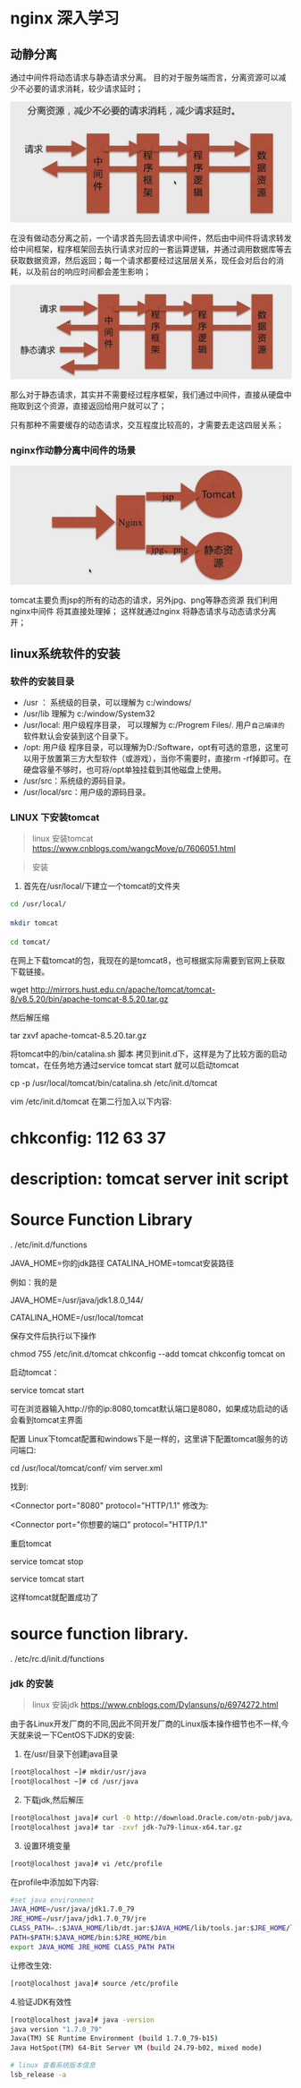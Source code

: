  # nginx 深入学习

 ## 动静分离 

 通过中间件将动态请求与静态请求分离。 目的对于服务端而言，分离资源可以减少不必要的请求消耗，较少请求延时；

![](./images/未作动静分离前.png)

 在没有做动态分离之前，一个请求首先回去请求中间件，然后由中间件将请求转发给中间框架，程序框架回去执行请求对应的一套运算逻辑，并通过调用数据库等去获取数据资源，然后返回；每一个请求都要经过这层层关系，现任会对后台的消耗，以及前台的响应时间都会差生影响；

![](./images/动静分离.png)

  那么对于静态请求，其实并不需要经过程序框架，我们通过中间件，直接从硬盘中拖取到这个资源，直接返回给用户就可以了； 

  只有那种不需要缓存的动态请求，交互程度比较高的，才需要去走这四层关系；

  ### nginx作动静分离中间件的场景
  
  ![](./images/tomcat动静分离.png)

tomcat主要负责jsp的所有的动态的请求，另外jpg、png等静态资源 我们利用nginx中间件 将其直接处理掉； 这样就通过nginx 将静态请求与动态请求分离开；



## linux系统软件的安装

### 软件的安装目录

* /usr ： 系统级的目录，可以理解为 c:/windows/
* /usr/lib 理解为 c:/window/System32
* /usr/local: 用户级程序目录， 可以理解为 c:/Progrem Files/. 用户`自己编译的`软件默认会安装到这个目录下。
* /opt: 用户级 程序目录，可以理解为D:/Software，opt有可选的意思，这里可以用于放置第三方大型软件（或游戏），当你不需要时，直接rm -rf掉即可。在硬盘容量不够时，也可将/opt单独挂载到其他磁盘上使用。
* /usr/src：系统级的源码目录。
* /usr/local/src：用户级的源码目录。

### LINUX 下安装tomcat

> linux 安装tomcat https://www.cnblogs.com/wangcMove/p/7606051.html

> 安装
1. 首先在/usr/local/下建立一个tomcat的文件夹

```bash
cd /usr/local/

mkdir tomcat

cd tomcat/

```

在网上下载tomcat的包，我现在的是tomcat8，也可根据实际需要到官网上获取下载链接。

wget http://mirrors.hust.edu.cn/apache/tomcat/tomcat-8/v8.5.20/bin/apache-tomcat-8.5.20.tar.gz

然后解压缩

tar zxvf apache-tomcat-8.5.20.tar.gz

将tomcat中的/bin/catalina.sh 脚本 拷贝到init.d下，这样是为了比较方面的启动tomcat，在任务地方通过service tomcat start 就可以启动tomcat

cp -p /usr/local/tomcat/bin/catalina.sh /etc/init.d/tomcat

vim /etc/init.d/tomcat
在第二行加入以下内容:

# chkconfig: 112 63 37
# description: tomcat server init script
# Source Function Library
. /etc/init.d/functions

JAVA_HOME=你的jdk路径
CATALINA_HOME=tomcat安装路径

例如：我的是

JAVA_HOME=/usr/java/jdk1.8.0_144/

CATALINA_HOME=/usr/local/tomcat

保存文件后执行以下操作

chmod 755 /etc/init.d/tomcat
chkconfig --add tomcat
chkconfig tomcat on

启动tomcat：

service tomcat start

可在浏览器输入http://你的ip:8080,tomcat默认端口是8080，如果成功启动的话会看到tomcat主界面

配置
Linux下tomcat配置和windows下是一样的，这里讲下配置tomcat服务的访问端口:

cd /usr/local/tomcat/conf/
vim server.xml

找到:

<Connector port="8080" protocol="HTTP/1.1"
修改为:

<Connector port="你想要的端口" protocol="HTTP/1.1"

重启tomcat

service tomcat stop

service tomcat start

这样tomcat就配置成功了

# source function library.  
. /etc/rc.d/init.d/functions 



### jdk 的安装

> linux 安装jdk https://www.cnblogs.com/Dylansuns/p/6974272.html

由于各Linux开发厂商的不同,因此不同开发厂商的Linux版本操作细节也不一样,今天就来说一下CentOS下JDK的安装:

1. 在/usr/目录下创建java目录

```bash
[root@localhost ~]# mkdir/usr/java
[root@localhost ~]# cd /usr/java
```

2. 下载jdk,然后解压

```bash
[root@localhost java]# curl -O http://download.Oracle.com/otn-pub/java/jdk/7u79-b15/jdk-7u79-linux-x64.tar.gz 
[root@localhost java]# tar -zxvf jdk-7u79-linux-x64.tar.gz
```

3. 设置环境变量

```bash
[root@localhost java]# vi /etc/profile
```

在profile中添加如下内容:

```bash
#set java environment
JAVA_HOME=/usr/java/jdk1.7.0_79
JRE_HOME=/usr/java/jdk1.7.0_79/jre
CLASS_PATH=.:$JAVA_HOME/lib/dt.jar:$JAVA_HOME/lib/tools.jar:$JRE_HOME/lib
PATH=$PATH:$JAVA_HOME/bin:$JRE_HOME/bin
export JAVA_HOME JRE_HOME CLASS_PATH PATH
```

让修改生效:

```bash
[root@localhost java]# source /etc/profile
```

4.验证JDK有效性

```bash
[root@localhost java]# java -version
java version "1.7.0_79"
Java(TM) SE Runtime Environment (build 1.7.0_79-b15)
Java HotSpot(TM) 64-Bit Server VM (build 24.79-b02, mixed mode)
```

```bash
# linux 查看系统版本信息
lsb_release -a

```

